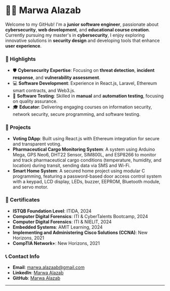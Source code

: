 # 👩‍💻 Marwa Alazab  

Welcome to my GitHub! I'm a **junior software engineer**, passionate about **cybersecurity**,  **web development**, and **educational course creation**. Currently pursuing my master's in **cybersecurity**, I enjoy exploring innovative solutions in **security design** and developing tools that enhance **user experience**.

### 🌟 Highlights  
- 🛡️ **Cybersecurity Expertise**: Focusing on **threat detection**, **incident response**, and **vulnerability assessment**.  
- 💻 **Software Development**: Experience in React.js, Laravel, Ethereum smart contracts, and Web3.js.  
- 🧪 **Software Testing**: Skilled in **manual** and **automation testing**, focusing on quality assurance.  
- 🎓 **Educator**: Delivering engaging courses on information security, network security, secure programming, and software testing.  

### 🚀 Projects  
- **Voting DApp**: Built using React.js with Ethereum integration for secure and transparent voting.  
- **Pharmaceutical Cargo Monitoring System**: A system using Arduino Mega, GPS Neo6, DHT22 Sensor, SIM800L, and ESP8266 to monitor and track pharmaceutical cargo conditions (temperature, humidity, and location) during transit, sending data via SMS and Wi-Fi.  
- **Smart Home System**: A secured home project using modular C programming, featuring a password-based door access control system with a keypad, LCD display, LEDs, buzzer, EEPROM, Bluetooth module, and servo motor. 

### 📜 Certificates  
- **ISTQB Foundation Level**: ITIDA, 2024  
- **Computer Digital Forensics**: ITI & CyberTalents Bootcamp, 2024  
- **Computer Digital Forensics**: ITI & NIELIT, 2024  
- **Embedded Systems**: AMIT Learning, 2024  
- **Implementing and Administering Cisco Solutions (CCNA)**: New Horizons, 2021  
- **CompTIA Network+**: New Horizons, 2021

### 📞 Contact Info  
- **Email**: [marwa.alazaab@gmail.com](mailto:marwa.alazaab@gmail.com)  
- **LinkedIn**: [Marwa Alazab]([https://linkedin.com/in/your-profile](https://www.linkedin.com/in/marwa-alazab/))  
- **GitHub**: [Marwa Alazab](https://github.com/MarwaAlazab)  

---
